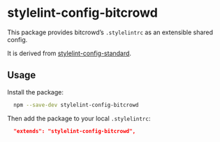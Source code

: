 # stylelint-config-bitcrowd

This package provides bitcrowd’s `.stylelintrc` as an extensible shared config.

It is derived from [stylelint-config-standard](https://github.com/stylelint/stylelint-config-standard).

## Usage

Install the package:

```sh
  npm --save-dev stylelint-config-bitcrowd
```

Then add the package to your local `.stylelintrc`:

```json
  "extends": "stylelint-config-bitcrowd",
```
